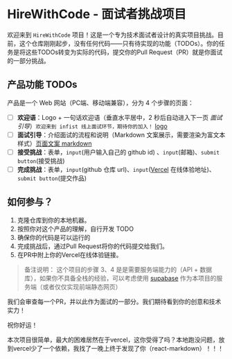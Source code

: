 # HireWithCode - 面试者挑战项目

欢迎来到 `HireWithCode` 项目！这是一个专为技术面试者设计的真实项目挑战。目前，这个仓库刚刚起步，没有任何代码——只有待实现的功能（TODOs）。你的任务是将这些TODOs转变为实际的代码，提交你的Pull Request（PR）就是你面试的一部分挑战。

## 产品功能 TODOs
产品是一个 Web 网站（PC端、移动端兼容），分为 4 个步骤的页面：
- [ ] **欢迎语**：Logo + 一句话欢迎语（垂直水平居中，2 秒后自动进入下一页 *面试引导*）`欢迎来到 infist 线上面试环节，期待你的加入！` [logo](./logo.png) 
- [ ] **面试引导**：介绍面试的流程和说明（Markdown 文案展示，需要渲染为富文本样式）[页面文案 markdown](https://raw.githubusercontent.com/InfiniteStatesInc/HireWithCode/refs/heads/main/README.md)
- [ ] **接受挑战**：表单，`input`(用户输入自己的 github id) 、`input`(邮箱)、`submit button`(接受挑战)
- [ ] **完成挑战**：表单，`input`(github 仓库 url)、`input`([Vercel](https://vercel.app/) 在线体验地址)、`submit button`(提交作品)

## 如何参与？

1. 克隆仓库到你的本地机器。
2. 按照你对这个产品的理解，自行开发 TODO
4. 确保你的代码是可以运行的
5. 完成挑战后，通过Pull Request将你的代码提交给我们。
6. 在PR中附上你的Vercel在线体验链接。

> 备注说明：
> 这个项目的步骤 3、4 是是需要服务端能力的（API + 数据库），如果你不具备全栈的经验，可以考虑使用 [supabase](https://supabase.com/) 作为本项目的服务端（或者仅仅实现前端静态网页）

我们会审查每一个PR，并以此作为面试的一部分。我们期待看到你的创意和技术实力！

祝你好运！

本次项目很简单，最大的困难居然在于vercel，这你受得了吗？本地跑没问题，放到vercel少了一个依赖，我找了一晚上终于发现了你（react-markdown）！！！
